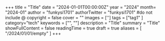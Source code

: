 +++
title = "Title"
date = "2024-01-01T00:00:00Z"
year = "2024"
month= "2024-01"
author = "funkysi1701"
authorTwitter = "funkysi1701" #do not include @
copyright = false
cover = ""
images = ['']
tags = ["tag1" ]
category="tech"
keywords = ["", ""]
description = "Title"
summary = "Title"
showFullContent = false
readingTime = true
draft = true
aliases = [
    "/2024/01/01/empty"
]
+++
